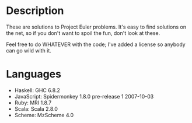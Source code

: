 Description
===========
These are solutions to Project Euler problems.  It's easy to find solutions on the
net, so if you don't want to spoil the fun, don't look at these.

Feel free to do WHATEVER with the code; I've added a license so anybody can go wild
with it.

Languages
=========
* Haskell: GHC 6.8.2
* JavaScript: Spidermonkey 1.8.0 pre-release 1 2007-10-03
* Ruby: MRI 1.8.7
* Scala: Scala 2.8.0
* Scheme: MzScheme 4.0
